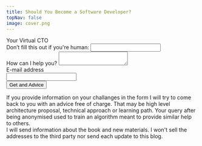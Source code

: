 ```yaml
---
title: Should You Become a Software Developer?
topNav: false
image: cover.png
---
```


<div class="w-full lg:max-w-full lg:flex shadow-lg mb-5">
  <div class="bg-white w-full rounded-b lg:rounded-b-none lg:rounded-r p-4 flex flex-col justify-between leading-normal">
    <div class="mb-2">Your Virtual CTO</div>
    <div class="grid grid-cols-1 md:grid-cols-2 gap-2">
      <form method="POST" name="submitter" data-netlify="true" netlify-honeypot="bot-field" action="/subscribed">
        <input type="hidden" name="form-name" value="submitter"/>
        <div class="hidden" aria-hidden="true">
          <label>
            Don’t fill this out if you're human: 
            <input name="bot-field"/>
          </label>
        </div>
        <div class="flex flex-wrap -mx-3 mb-6">
          <div class="w-full px-3 mb-2 md:mb-0">
            <label class="block uppercase tracking-wide text-gray-700 text-xs font-bold mb-2" for="message">How can I help you?</label>
            <textarea id="message" class="appearance-none block w-full bg-gray-200 text-gray-700 border border-gray-200 rounded py-3 px-4 mb-3 leading-tight focus:outline-none focus:bg-white" name="message"></textarea>
          </div>
          <div class="w-full px-3 mb-6 md:mb-0">
            <label class="block uppercase tracking-wide text-gray-700 text-xs font-bold mb-2" for="email">E-mail address</label>
              <div class="flex">
                <input id="email" class="appearance-none block w-full bg-gray-200 text-gray-700 border border-gray-200 rounded py-3 px-4 mb-3 leading-tight focus:outline-none focus:bg-white" name="email" type="email">
                <div class="ml-1">
                  <button class="bg-orange-600 hover:bg-orange-700 text-white font-bold py-2 px-4 rounded focus:outline-none focus:shadow-outline" type="submit">Get and Advice</button>
                </div>
              </div>
            </div>      
        </div>
        <div data-netlify-recaptcha="true"></div>
      </form>
      <div>
        <p class="text-xs text-gray-600">
          If you provide information on your challanges in the form I will try to come back to you with an advice free of charge. That may be high level
          architecture proposal, technical approach or learning path. Your query after being anonymised used to train an algorithm meant to provide similar
          help to others.<br/>
          I will send information about the book and new materials. I won't sell the addresses to the third party nor send each update to this blog.    
        </p>
      </div>      
    </div>
  </div>
</div>
